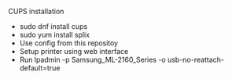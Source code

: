 CUPS installation

- sudo dnf install cups
- sudo yum install splix
- Use config from this repositoy
- Setup printer using web interface
- Run lpadmin -p Samsung_ML-2160_Series -o usb-no-reattach-default=true